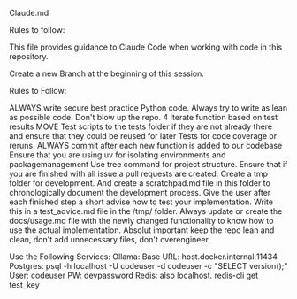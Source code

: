 Claude.md

Rules to follow:

This file provides guidance to Claude Code when working with code in this repository.

Create a new Branch at the beginning of this session.

Rules to Follow:

ALWAYS write secure best practice Python code.
Always try to write as lean as possible code. Don't blow up the repo. 4 Iterate function based on test results
MOVE Test scripts to the tests folder if they are not already there and ensure that they could be reused for later Tests for code coverage or reruns.
ALWAYS commit after each new function is added to our codebase
Ensure that you are using uv for isolating environments and packagemanagement
Use tree command for project structure.
Ensure that if you are finished with all issue a pull requests are created.
Create a tmp folder for development. And create a scratchpad.md file in this folder to chronologically document the development process.
Give the user after each finished step a short advise how to test your implementation. Write this in a test_advice.md file in the /tmp/ folder.
Always update or create the docs/usage.md file with the newly changed functionality to know how to use the actual implementation.
Absolut important keep the repo lean and clean, don't add unnecessary files, don't overengineer.

Use the Following Services:
Ollama: Base URL: host.docker.internal:11434
Postgres: psql -h localhost -U codeuser -d codeuser -c "SELECT version();" User: codeuser PW: devpassword
Redis: also localhost. redis-cli get test_key
